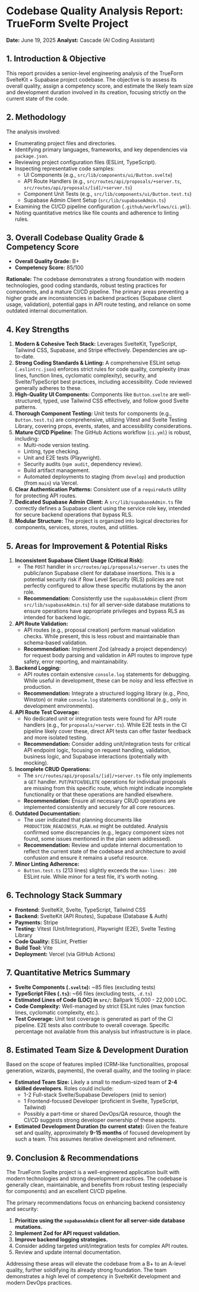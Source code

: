 # Codebase Quality Analysis Report: TrueForm Svelte Project

**Date:** June 19, 2025
**Analyst:** Cascade (AI Coding Assistant)

## 1. Introduction & Objective

This report provides a senior-level engineering analysis of the TrueForm SvelteKit + Supabase project codebase. The objective is to assess its overall quality, assign a competency score, and estimate the likely team size and development duration involved in its creation, focusing strictly on the current state of the code.

## 2. Methodology

The analysis involved:
-   Enumerating project files and directories.
-   Identifying primary languages, frameworks, and key dependencies via `package.json`.
-   Reviewing project configuration files (ESLint, TypeScript).
-   Inspecting representative code samples:
    -   UI Components (e.g., `src/lib/components/ui/Button.svelte`)
    -   API Route Handlers (e.g., `src/routes/api/proposals/+server.ts`, `src/routes/api/proposals/[id]/+server.ts`)
    -   Component Unit Tests (e.g., `src/lib/components/ui/Button.test.ts`)
    -   Supabase Admin Client Setup (`src/lib/supabaseAdmin.ts`)
-   Examining the CI/CD pipeline configuration (`.github/workflows/ci.yml`).
-   Noting quantitative metrics like file counts and adherence to linting rules.

## 3. Overall Codebase Quality Grade & Competency Score

-   **Overall Quality Grade:** B+
-   **Competency Score:** 85/100

**Rationale:** The codebase demonstrates a strong foundation with modern technologies, good coding standards, robust testing practices for components, and a mature CI/CD pipeline. The primary areas preventing a higher grade are inconsistencies in backend practices (Supabase client usage, validation), potential gaps in API route testing, and reliance on some outdated internal documentation.

## 4. Key Strengths

1.  **Modern & Cohesive Tech Stack:** Leverages SvelteKit, TypeScript, Tailwind CSS, Supabase, and Stripe effectively. Dependencies are up-to-date.
2.  **Strong Coding Standards & Linting:** A comprehensive ESLint setup (`.eslintrc.json`) enforces strict rules for code quality, complexity (max lines, function lines, cyclomatic complexity), security, and Svelte/TypeScript best practices, including accessibility. Code reviewed generally adheres to these.
3.  **High-Quality UI Components:** Components like `Button.svelte` are well-structured, typed, use Tailwind CSS effectively, and follow good Svelte patterns.
4.  **Thorough Component Testing:** Unit tests for components (e.g., `Button.test.ts`) are comprehensive, utilizing Vitest and Svelte Testing Library, covering props, events, states, and accessibility considerations.
5.  **Mature CI/CD Pipeline:** The GitHub Actions workflow (`ci.yml`) is robust, including:
    -   Multi-node version testing.
    -   Linting, type checking.
    -   Unit and E2E tests (Playwright).
    -   Security audits (`npm audit`, dependency review).
    -   Build artifact management.
    -   Automated deployments to staging (from `develop`) and production (from `main`) via Vercel.
6.  **Clear Authentication Patterns:** Consistent use of a `requireAuth` utility for protecting API routes.
7.  **Dedicated Supabase Admin Client:** A `src/lib/supabaseAdmin.ts` file correctly defines a Supabase client using the service role key, intended for secure backend operations that bypass RLS.
8.  **Modular Structure:** The project is organized into logical directories for components, services, stores, routes, and utilities.

## 5. Areas for Improvement & Potential Risks

1.  **Inconsistent Supabase Client Usage (Critical Risk):**
    -   The `POST` handler in `src/routes/api/proposals/+server.ts` uses the public/anon Supabase client for database insertions. This is a potential security risk if Row Level Security (RLS) policies are not perfectly configured to allow these specific mutations by the anon role.
    -   **Recommendation:** Consistently use the `supabaseAdmin` client (from `src/lib/supabaseAdmin.ts`) for all server-side database mutations to ensure operations have appropriate privileges and bypass RLS as intended for backend logic.
2.  **API Route Validation:**
    -   API routes (e.g., proposal creation) perform manual validation checks. While present, this is less robust and maintainable than schema-based validation.
    -   **Recommendation:** Implement Zod (already a project dependency) for request body parsing and validation in API routes to improve type safety, error reporting, and maintainability.
3.  **Backend Logging:**
    -   API routes contain extensive `console.log` statements for debugging. While useful in development, these can be noisy and less effective in production.
    -   **Recommendation:** Integrate a structured logging library (e.g., Pino, Winston) or make `console.log` statements conditional (e.g., only in development environments).
4.  **API Route Test Coverage:**
    -   No dedicated unit or integration tests were found for API route handlers (e.g., for `proposals/+server.ts`). While E2E tests in the CI pipeline likely cover these, direct API tests can offer faster feedback and more isolated testing.
    -   **Recommendation:** Consider adding unit/integration tests for critical API endpoint logic, focusing on request handling, validation, business logic, and Supabase interactions (potentially with mocking).
5.  **Incomplete CRUD Operations:**
    -   The `src/routes/api/proposals/[id]/+server.ts` file only implements a `GET` handler. `PUT`/`PATCH`/`DELETE` operations for individual proposals are missing from this specific route, which might indicate incomplete functionality or that these operations are handled elsewhere.
    -   **Recommendation:** Ensure all necessary CRUD operations are implemented consistently and securely for all core resources.
6.  **Outdated Documentation:**
    -   The user indicated that planning documents like `PRODUCTION_READINESS_PLAN.md` might be outdated. Analysis confirmed some discrepancies (e.g., legacy component sizes not found, some issues mentioned in the plan seem addressed).
    -   **Recommendation:** Review and update internal documentation to reflect the current state of the codebase and architecture to avoid confusion and ensure it remains a useful resource.
7.  **Minor Linting Adherence:**
    -   `Button.test.ts` (213 lines) slightly exceeds the `max-lines: 200` ESLint rule. While minor for a test file, it's worth noting.

## 6. Technology Stack Summary

-   **Frontend:** SvelteKit, Svelte, TypeScript, Tailwind CSS
-   **Backend:** SvelteKit (API Routes), Supabase (Database & Auth)
-   **Payments:** Stripe
-   **Testing:** Vitest (Unit/Integration), Playwright (E2E), Svelte Testing Library
-   **Code Quality:** ESLint, Prettier
-   **Build Tool:** Vite
-   **Deployment:** Vercel (via GitHub Actions)

## 7. Quantitative Metrics Summary

-   **Svelte Components (`.svelte`):** ~85 files (excluding tests)
-   **TypeScript Files (`.ts`):** ~66 files (excluding tests, `.d.ts`)
-   **Estimated Lines of Code (LOC) in `src/`:** Ballpark 15,000 - 22,000 LOC.
-   **Code Complexity:** Well-managed by strict ESLint rules (max function lines, cyclomatic complexity, etc.).
-   **Test Coverage:** Unit test coverage is generated as part of the CI pipeline. E2E tests also contribute to overall coverage. Specific percentage not available from this analysis but infrastructure is in place.

## 8. Estimated Team Size & Development Duration

Based on the scope of features implied (CRM-like functionalities, proposal generation, wizards, payments), the overall quality, and the tooling in place:

-   **Estimated Team Size:** Likely a small to medium-sized team of **2-4 skilled developers**. Roles could include:
    -   1-2 Full-stack Svelte/Supabase Developers (mid to senior)
    -   1 Frontend-focused Developer (proficient in Svelte, TypeScript, Tailwind)
    -   Possibly a part-time or shared DevOps/QA resource, though the CI/CD suggests strong developer ownership of these aspects.
-   **Estimated Development Duration (to current state):** Given the feature set and quality, approximately **9-15 months** of focused development by such a team. This assumes iterative development and refinement.

## 9. Conclusion & Recommendations

The TrueForm Svelte project is a well-engineered application built with modern technologies and strong development practices. The codebase is generally clean, maintainable, and benefits from robust testing (especially for components) and an excellent CI/CD pipeline.

The primary recommendations focus on enhancing backend consistency and security:
1.  **Prioritize using the `supabaseAdmin` client for all server-side database mutations.**
2.  **Implement Zod for API request validation.**
3.  **Improve backend logging strategies.**
4.  Consider adding targeted unit/integration tests for complex API routes.
5.  Review and update internal documentation.

Addressing these areas will elevate the codebase from a B+ to an A-level quality, further solidifying its already strong foundation. The team demonstrates a high level of competency in SvelteKit development and modern DevOps practices.
